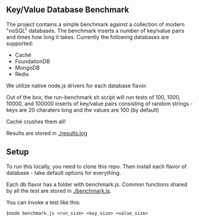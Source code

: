 Key/Value Database Benchmark
----------------------------

The project contains a simple benchmark against a collection of modern "noSQL" databases.
The benchmark inserts a number of key/value pairs and times how long it takes.
Currently the following databases are supported:

* Caché
* FoundationDB
* MongoDB
* Redis

We utilize native node.js drivers for each database flavor.

Out of the box, the run-benchmark.sh script will run tests of 100, 1000, 10000,
and 100000 inserts of key/value pairs consisting of random strings - keys are 20
charaters long and the values are 100 (by default)

Caché crushes them all!

Results are stored in [./results.log](./results.log)

Setup
-----
To run this locally, you need to clone this repo. Then install each flavor
of database - take default options for everything.

Each db flavor has a folder with benchmark.js. Common functions shared by all the 
test are stored in [./benchmark.js](./benchmark.js).

You can invoke a test like this:
```
$node benchmark.js <run_size> <key_size> <value_size>
```


